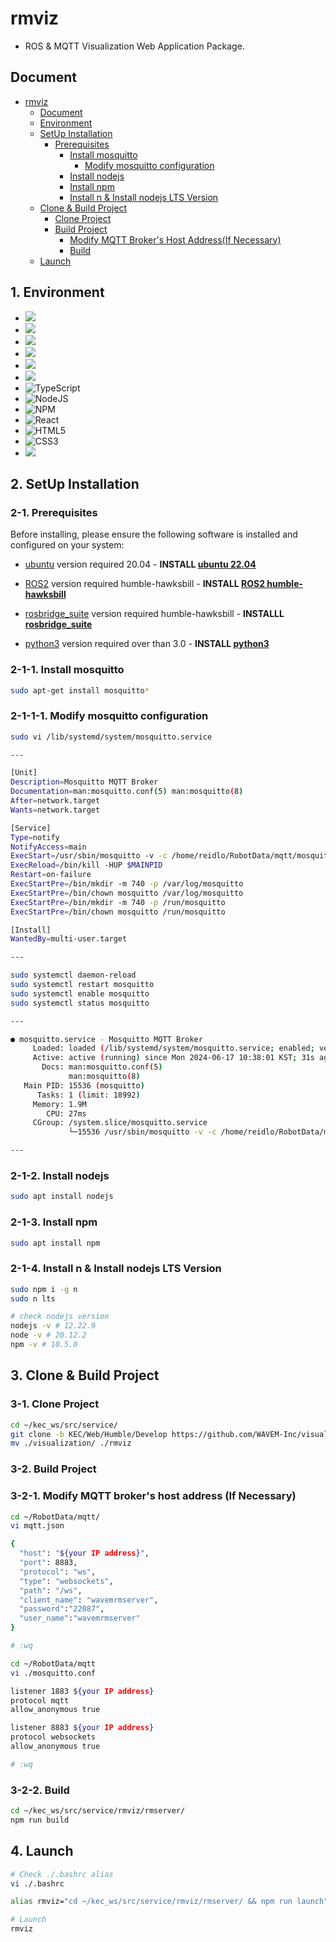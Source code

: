 # rmviz
- ROS & MQTT Visualization Web Application Package.

## Document
- [rmviz](#rmviz)
  - [Document](#document)
  - [Environment](#1-environment)
  - [SetUp Installation](#2-setup-installation)
    - [Prerequisites](#2-1-prerequisites)
      - [Install mosquitto](#2-1-1-install-mosquitto)
        - [Modify mosquitto configuration](#2-1-1-1-modify-mosquitto-configuration)
      - [Install nodejs](#2-1-2-install-nodejs)
      - [Install npm](#2-1-3-install-npm)
      - [Install n & Install nodejs LTS Version](#2-1-4-install-n--install-nodejs-lts-version)
  - [Clone & Build Project](#3-clone--build-project)
    - [Clone Project](#3-1-clone-project)
    - [Build Project](#3-2-build-project)
        - [Modify MQTT Broker's Host Address(If Necessary)](#3-2-1-modify-mqtt-brokers-host-address-if-necessary)
        - [Build](#3-2-2-build)
  - [Launch](#4-launch)


## 1. Environment
* <img src="https://img.shields.io/badge/ROS2 humble-22314E?style=for-the-badge&logo=ros&logoColor=white">
* <img src="https://img.shields.io/badge/ubuntu 22.04-E95420?style=for-the-badge&logo=ubuntu&logoColor=white">
* <img src="https://img.shields.io/badge/python 3.10.12-3670A0?style=for-the-badge&logo=python&logoColor=ffdd54">
* <img src="https://img.shields.io/badge/CMake-064F8C.svg?style=for-the-badge&logo=cmake&logoColor=white">
* <img src="https://img.shields.io/badge/mqtt-660066.svg?style=for-the-badge&logo=mqtt&logoColor=white">
* <img src="https://img.shields.io/badge/eclipse mosquitto-3C5280.svg?style=for-the-badge&logo=eclipse mosquitto&logoColor=white">
* ![TypeScript](https://img.shields.io/badge/typescript-3178C6.svg?style=for-the-badge&logo=typescript&logoColor=white)
* ![NodeJS](https://img.shields.io/badge/node.js-6DA55F?style=for-the-badge&logo=node.js&logoColor=white)
* ![NPM](https://img.shields.io/badge/npm-CB3837?style=for-the-badge&logo=npm&logoColor=white)
* ![React](https://img.shields.io/badge/react-%2320232a.svg?style=for-the-badge&logo=react&logoColor=%2361DAFB)
* ![HTML5](https://img.shields.io/badge/html5-%23E34F26.svg?style=for-the-badge&logo=html5&logoColor=white)
* ![CSS3](https://img.shields.io/badge/css3-%231572B6.svg?style=for-the-badge&logo=css3&logoColor=white)
* <img src="https://img.shields.io/badge/google Maps-4285F4.svg?style=for-the-badge&logo=google-maps&logoColor=red">

## 2. SetUp Installation

### 2-1. Prerequisites

Before installing, please ensure the following software is installed and configured on your system:

- [ubuntu](https://ubuntu.com/) version required 20.04 - **INSTALL [ubuntu 22.04](https://ubuntu.com/)**

- [ROS2](https://index.ros.org/doc/ros2/Installation/) version required humble-hawksbill -
  **INSTALL [ROS2 humble-hawksbill](https://docs.ros.org/en/humble/Installation/Ubuntu-Install-Debians.html)**

- [rosbridge_suite](https://github.com/RobotWebTools/rosbridge_suite) version required humble-hawksbill -
  **INSTALLL [rosbridge_suite](https://github.com/RobotWebTools/rosbridge_suite)**

- [python3](https://www.python.org/downloads/) version required over than 3.0 - 
  **INSTALL [python3](https://www.python.org/downloads/)**

### 2-1-1. Install mosquitto
```bash
sudo apt-get install mosquitto*
```

### 2-1-1-1. Modify mosquitto configuration
```bash
sudo vi /lib/systemd/system/mosquitto.service

---

[Unit]
Description=Mosquitto MQTT Broker
Documentation=man:mosquitto.conf(5) man:mosquitto(8)
After=network.target
Wants=network.target

[Service]
Type=notify
NotifyAccess=main
ExecStart=/usr/sbin/mosquitto -v -c /home/reidlo/RobotData/mqtt/mosquitto.conf # modification, Before) /etc/mosquitto/mosquitto.conf
ExecReload=/bin/kill -HUP $MAINPID
Restart=on-failure
ExecStartPre=/bin/mkdir -m 740 -p /var/log/mosquitto
ExecStartPre=/bin/chown mosquitto /var/log/mosquitto
ExecStartPre=/bin/mkdir -m 740 -p /run/mosquitto
ExecStartPre=/bin/chown mosquitto /run/mosquitto

[Install]
WantedBy=multi-user.target

---

sudo systemctl daemon-reload
sudo systemctl restart mosquitto
sudo systemctl enable mosquitto
sudo systemctl status mosquitto

---

● mosquitto.service - Mosquitto MQTT Broker
     Loaded: loaded (/lib/systemd/system/mosquitto.service; enabled; vendor preset: enabled)
     Active: active (running) since Mon 2024-06-17 10:38:01 KST; 31s ago
       Docs: man:mosquitto.conf(5)
             man:mosquitto(8)
   Main PID: 15536 (mosquitto)
      Tasks: 1 (limit: 18992)
     Memory: 1.9M
        CPU: 27ms
     CGroup: /system.slice/mosquitto.service
             └─15536 /usr/sbin/mosquitto -v -c /home/reidlo/RobotData/mqtt/mosquitto.conf

--- 
```

### 2-1-2. Install nodejs
```bash
sudo apt install nodejs
```

### 2-1-3. Install npm
```bash
sudo apt install npm
```

### 2-1-4. Install n & Install nodejs LTS Version
```bash
sudo npm i -g n
sudo n lts

# check nodejs version
nodejs -v # 12.22.9
node -v # 20.12.2
npm -v # 10.5.0
```

## 3. Clone & Build Project

### 3-1. Clone Project
```bash
cd ~/kec_ws/src/service/
git clone -b KEC/Web/Humble/Develop https://github.com/WAVEM-Inc/visualization.git
mv ./visualization/ ./rmviz
```

### 3-2. Build Project

### 3-2-1. Modify MQTT broker's host address (If Necessary)
```bash
cd ~/RobotData/mqtt/
vi mqtt.json

{
  "host": "${your IP address}",
  "port": 8883,
  "protocol": "ws",
  "type": "websockets",
  "path": "/ws",
  "client_name": "wavemrmserver",
  "password":"22087",
  "user_name":"wavemrmserver"
}

# :wq
```

```bash
cd ~/RobotData/mqtt
vi ./mosquitto.conf

listener 1883 ${your IP address}
protocol mqtt
allow_anonymous true

listener 8883 ${your IP address}
protocol websockets
allow_anonymous true

# :wq
```

### 3-2-2. Build 
```bash
cd ~/kec_ws/src/service/rmviz/rmserver/
npm run build
```

## 4. Launch
```bash
# Check ./.bashrc alias
vi ./.bashrc

alias rmviz="cd ~/kec_ws/src/service/rmviz/rmserver/ && npm run launch"

# Launch
rmviz
```

